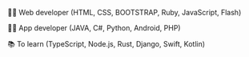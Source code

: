 🐱‍💻 Web developer (HTML, CSS, BOOTSTRAP, Ruby, JavaScript, Flash)



🐱‍💻 App developer (JAVA, C#, Python, Android, PHP)



📚 To learn (TypeScript, Node.js, Rust, Django, Swift, Kotlin)
